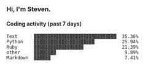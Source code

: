 ### Hi, I'm Steven.

#### Coding activity (past 7 days)
```
Text      ▓▓▓▓▓▓▓▓▓▓▓▓▓▓▓▓▓▓▓▓▓▓▓▓▓▓▓▓▓▓  35.36%
Python    ▓▓▓▓▓▓▓▓▓▓▓▓▓▓▓▓▓▓▓▓▓▓          25.94%
Ruby      ▓▓▓▓▓▓▓▓▓▓▓▓▓▓▓▓▓▓              21.39%
other     ▓▓▓▓▓▓▓▓                         9.89%
Markdown  ▓▓▓▓▓▓                           7.41%
```
